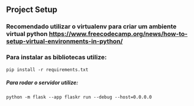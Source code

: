 ## Project Setup

### Recomendado utilizar o virtualenv para criar um ambiente virtual python https://www.freecodecamp.org/news/how-to-setup-virtual-environments-in-python/

### Para instalar as bibliotecas utilize:

```
pip install -r requirements.txt
```

##### Para rodar o servidor utilize:

```
python -m flask --app flaskr run --debug --host=0.0.0.0
```